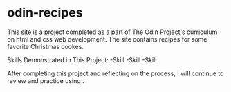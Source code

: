 # odin-recipes

This site is a project completed as a part of The Odin Project's curriculum on html and css web development. The site contains recipes for some favorite Christmas cookes.

Skills Demonstrated in This Project:
-Skill
-Skill
-Skill

After completing this project and reflecting on the process, I will continue to review and practice using <skills>.